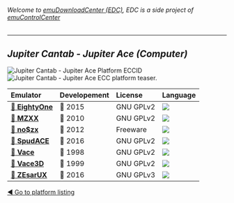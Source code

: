 ###### Welcome to [emuDownloadCenter (EDC)](https://github.com/PhoenixInteractiveNL/emuDownloadCenter/wiki/), EDC is a side project of [emuControlCenter](https://github.com/PhoenixInteractiveNL/emuControlCenter/wiki/)
***
## _Jupiter Cantab - Jupiter Ace (Computer)_
![](https://raw.githubusercontent.com/wiki/PhoenixInteractiveNL/emuDownloadCenter/images_platform/ecc_jupace_cell.png "Jupiter Cantab - Jupiter Ace Platform ECCID")
![](https://raw.githubusercontent.com/wiki/PhoenixInteractiveNL/emuDownloadCenter/images_platform/ecc_jupace_teaser.png "Jupiter Cantab - Jupiter Ace ECC platform teaser.")

| Emulator | Developement | License | Language |
|:---------|:-------------|:--------|:---------|
| [:file_folder: **EightyOne**](https://github.com/PhoenixInteractiveNL/emuDownloadCenter/wiki/Emulator-eightyone#menu) | :large_blue_circle: 2015 | GNU GPLv2 | ![](https://raw.githubusercontent.com/wiki/PhoenixInteractiveNL/emuDownloadCenter/images_flags/icon_flag_EN_24.png) |
| [:file_folder: **MZXX**](https://github.com/PhoenixInteractiveNL/emuDownloadCenter/wiki/Emulator-mzxx#menu) | :red_circle: 2010 | GNU GPLv2 | ![](https://raw.githubusercontent.com/wiki/PhoenixInteractiveNL/emuDownloadCenter/images_flags/icon_flag_EN_24.png) |
| [:file_folder: **no$zx**](https://github.com/PhoenixInteractiveNL/emuDownloadCenter/wiki/Emulator-nozx#menu) | :red_circle: 2012 | Freeware | ![](https://raw.githubusercontent.com/wiki/PhoenixInteractiveNL/emuDownloadCenter/images_flags/icon_flag_EN_24.png) |
| [:file_folder: **SpudACE**](https://github.com/PhoenixInteractiveNL/emuDownloadCenter/wiki/Emulator-spudace#menu) | :large_blue_circle: 2016 | GNU GPLv2 | ![](https://raw.githubusercontent.com/wiki/PhoenixInteractiveNL/emuDownloadCenter/images_flags/icon_flag_EN_24.png) |
| [:file_folder: **Vace**](https://github.com/PhoenixInteractiveNL/emuDownloadCenter/wiki/Emulator-vace#menu) | :red_circle: 1998 | GNU GPLv2 | ![](https://raw.githubusercontent.com/wiki/PhoenixInteractiveNL/emuDownloadCenter/images_flags/icon_flag_EN_24.png) |
| [:file_folder: **Vace3D**](https://github.com/PhoenixInteractiveNL/emuDownloadCenter/wiki/Emulator-vace3d#menu) | :red_circle: 1999 | GNU GPLv2 | ![](https://raw.githubusercontent.com/wiki/PhoenixInteractiveNL/emuDownloadCenter/images_flags/icon_flag_EN_24.png) |
| [:file_folder: **ZEsarUX**](https://github.com/PhoenixInteractiveNL/emuDownloadCenter/wiki/Emulator-zesarux#menu) | :large_blue_circle: 2016 | GNU GPLv3 | ![](https://raw.githubusercontent.com/wiki/PhoenixInteractiveNL/emuDownloadCenter/images_flags/icon_flag_EN_24.png) |

[:arrow_backward: Go to platform listing](https://github.com/PhoenixInteractiveNL/emuDownloadCenter/wiki/EDC-Platform-List)
